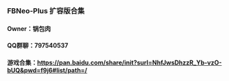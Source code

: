 ### FBNeo-Plus 扩容版合集
#### Owner：锅包肉
#### QQ群聊：797540537
#### 游戏合集：https://pan.baidu.com/share/init?surl=NhfJwsDhzzR_Yb-vzO-bUQ&pwd=f9j6#list/path=/
